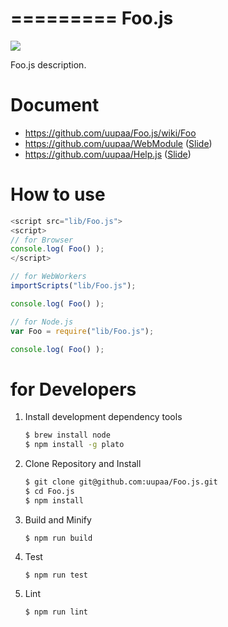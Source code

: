 =========
Foo.js
=========

![](https://travis-ci.org/uupaa/Foo.js.png)

Foo.js description.


# Document

- https://github.com/uupaa/Foo.js/wiki/Foo
- https://github.com/uupaa/WebModule ([Slide](http://uupaa.github.io/Slide/slide/WebModule/index.html))
- https://github.com/uupaa/Help.js ([Slide](http://uupaa.github.io/Slide/slide/Help.js/index.html))

# How to use

```js
<script src="lib/Foo.js">
<script>
// for Browser
console.log( Foo() );
</script>
```

```js
// for WebWorkers
importScripts("lib/Foo.js");

console.log( Foo() );
```

```js
// for Node.js
var Foo = require("lib/Foo.js");

console.log( Foo() );
```

# for Developers

1. Install development dependency tools

    ```sh
    $ brew install node
    $ npm install -g plato
    ```

2. Clone Repository and Install

    ```sh
    $ git clone git@github.com:uupaa/Foo.js.git
    $ cd Foo.js
    $ npm install
    ```

3. Build and Minify

    `$ npm run build`

4. Test

    `$ npm run test`

5. Lint

    `$ npm run lint`

